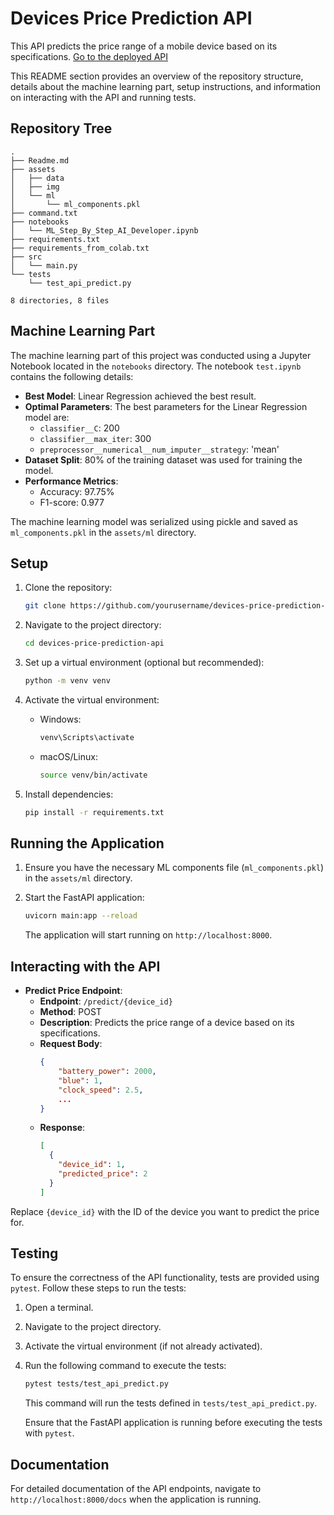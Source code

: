 # Devices Price Prediction API

This API predicts the price range of a mobile device based on its specifications. [Go to the deployed API](https://huggingface.co/spaces/eaedk/DevicesPricePredictionAPI)

This README section provides an overview of the repository structure, details about the machine learning part, setup instructions, and information on interacting with the API and running tests.

## Repository Tree

```
.
├── Readme.md
├── assets
│   ├── data
│   ├── img
│   └── ml
│       └── ml_components.pkl
├── command.txt
├── notebooks
│   └── ML_Step_By_Step_AI_Developer.ipynb
├── requirements.txt
├── requirements_from_colab.txt
├── src
│   └── main.py
└── tests
    └── test_api_predict.py

8 directories, 8 files
```

## Machine Learning Part

The machine learning part of this project was conducted using a Jupyter Notebook located in the `notebooks` directory. The notebook `test.ipynb` contains the following details:

- **Best Model**: Linear Regression achieved the best result.
- **Optimal Parameters**: The best parameters for the Linear Regression model are:
  - `classifier__C`: 200
  - `classifier__max_iter`: 300
  - `preprocessor__numerical__num_imputer__strategy`: 'mean'
- **Dataset Split**: 80% of the training dataset was used for training the model.
- **Performance Metrics**:
  - Accuracy: 97.75%
  - F1-score: 0.977

The machine learning model was serialized using pickle and saved as `ml_components.pkl` in the `assets/ml` directory.

## Setup

1. Clone the repository:

   ```bash
   git clone https://github.com/yourusername/devices-price-prediction-api.git
   ```

2. Navigate to the project directory:

   ```bash
   cd devices-price-prediction-api
   ```

3. Set up a virtual environment (optional but recommended):

   ```bash
   python -m venv venv
   ```

4. Activate the virtual environment:

   - Windows:

     ```bash
     venv\Scripts\activate
     ```

   - macOS/Linux:

     ```bash
     source venv/bin/activate
     ```

5. Install dependencies:

   ```bash
   pip install -r requirements.txt
   ```

## Running the Application

1. Ensure you have the necessary ML components file (`ml_components.pkl`) in the `assets/ml` directory.

2. Start the FastAPI application:

   ```bash
   uvicorn main:app --reload
   ```

   The application will start running on `http://localhost:8000`.

## Interacting with the API

- **Predict Price Endpoint**:
  - **Endpoint**: `/predict/{device_id}`
  - **Method**: POST
  - **Description**: Predicts the price range of a device based on its specifications.
  - **Request Body**:
    ```json
    {
        "battery_power": 2000,
        "blue": 1,
        "clock_speed": 2.5,
        ...
    }
    ```
  - **Response**:
    ```json
    [
      {
        "device_id": 1,
        "predicted_price": 2
      }
    ]
    ```

Replace `{device_id}` with the ID of the device you want to predict the price for.

## Testing

To ensure the correctness of the API functionality, tests are provided using `pytest`. Follow these steps to run the tests:

1. Open a terminal.

2. Navigate to the project directory.

3. Activate the virtual environment (if not already activated).

4. Run the following command to execute the tests:

   ```bash
   pytest tests/test_api_predict.py
   ```

   This command will run the tests defined in `tests/test_api_predict.py`.

   Ensure that the FastAPI application is running before executing the tests with `pytest`.

## Documentation

For detailed documentation of the API endpoints, navigate to `http://localhost:8000/docs` when the application is running.
